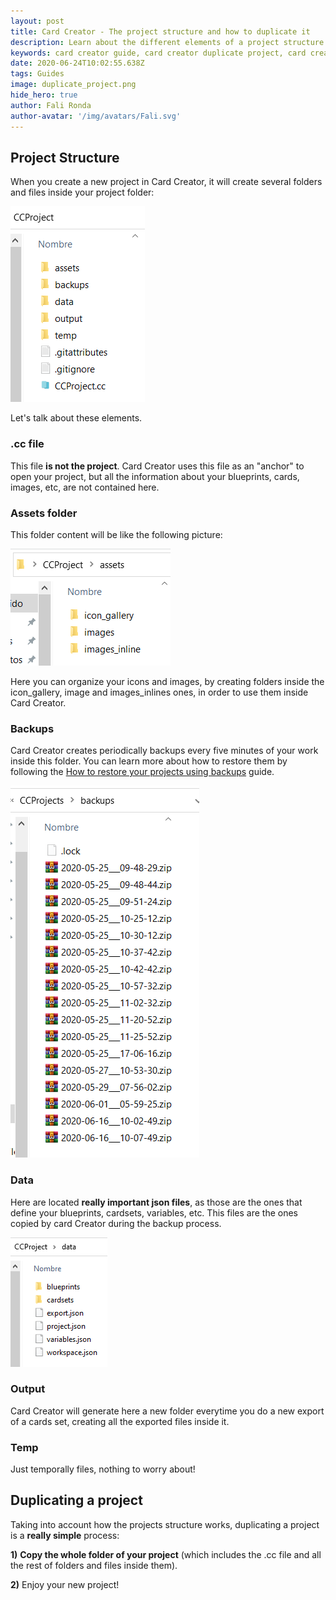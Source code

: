 ```yaml
---
layout: post
title: Card Creator - The project structure and how to duplicate it
description: Learn about the different elements of a project structure and how to duplicate projects properly
keywords: card creator guide, card creator duplicate project, card creator tutorial, card creator project files
date: 2020-06-24T10:02:55.638Z
tags: Guides
image: duplicate_project.png
hide_hero: true
author: Fali Ronda
author-avatar: '/img/avatars/Fali.svg'
---
```


## Project Structure

When you create a new project in Card Creator, it will create several folders and files inside your project folder:

![The%20project%20structure%20and%20how%20to%20duplicate%20it%2046d5258bc7454b8f9069cfe2695e392a/Untitled.png](/img/upload/untitled.png)

Let's talk about these elements.

### .cc file

This file **is not the project**. Card Creator uses this file as an "anchor" to open your project, but all the information about your blueprints, cards, images, etc, are not contained here.

### Assets folder

This folder content will be like the following picture:

![The%20project%20structure%20and%20how%20to%20duplicate%20it%2046d5258bc7454b8f9069cfe2695e392a/Untitled%201.png](/img/upload/untitled-1-.png)

Here you can organize your icons and images, by creating folders inside the icon_gallery, image and images_inlines ones, in order to use them inside Card Creator.

### Backups

Card Creator creates periodically backups every five minutes of your work inside this folder. You can learn more about how to restore them by following the [How to restore your projects using backups](https://www.notion.so/How-to-restore-your-projects-using-backups-31f42a2c1ebc4b429883a0b7b6a8e415)  guide.

![The%20project%20structure%20and%20how%20to%20duplicate%20it%2046d5258bc7454b8f9069cfe2695e392a/Untitled%202.png](/img/upload/untitled-2-.png)

### Data

Here are located **really important json files**, as those are the ones that define your blueprints, cardsets, variables, etc. This files are the ones copied by card Creator during the backup process.

![The%20project%20structure%20and%20how%20to%20duplicate%20it%2046d5258bc7454b8f9069cfe2695e392a/Untitled%203.png](/img/upload/untitled-3-.png)

### Output

Card Creator will generate here a new folder everytime you do a new export of a cards set, creating all the exported files inside it.

### Temp

Just temporally files, nothing to worry about!

## Duplicating a project

Taking into account how the projects structure works, duplicating a project is a **really simple** process:

**1)** **Copy the whole folder of your project** (which includes the .cc file and all the rest of folders and files inside them).

**2)** Enjoy your new project!
